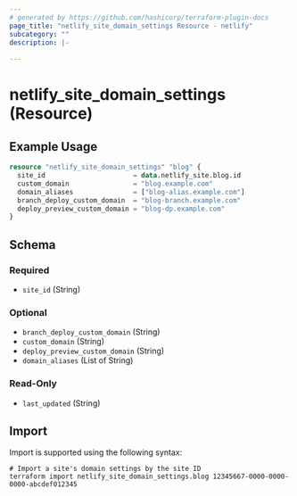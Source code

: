 ```yaml
---
# generated by https://github.com/hashicorp/terraform-plugin-docs
page_title: "netlify_site_domain_settings Resource - netlify"
subcategory: ""
description: |-
  
---
```


# netlify_site_domain_settings (Resource)



## Example Usage

```terraform
resource "netlify_site_domain_settings" "blog" {
  site_id                      = data.netlify_site.blog.id
  custom_domain                = "blog.example.com"
  domain_aliases               = ["blog-alias.example.com"]
  branch_deploy_custom_domain  = "blog-branch.example.com"
  deploy_preview_custom_domain = "blog-dp.example.com"
}
```

<!-- schema generated by tfplugindocs -->
## Schema

### Required

- `site_id` (String)

### Optional

- `branch_deploy_custom_domain` (String)
- `custom_domain` (String)
- `deploy_preview_custom_domain` (String)
- `domain_aliases` (List of String)

### Read-Only

- `last_updated` (String)

## Import

Import is supported using the following syntax:

```shell
# Import a site's domain settings by the site ID
terraform import netlify_site_domain_settings.blog 12345667-0000-0000-0000-abcdef012345
```
